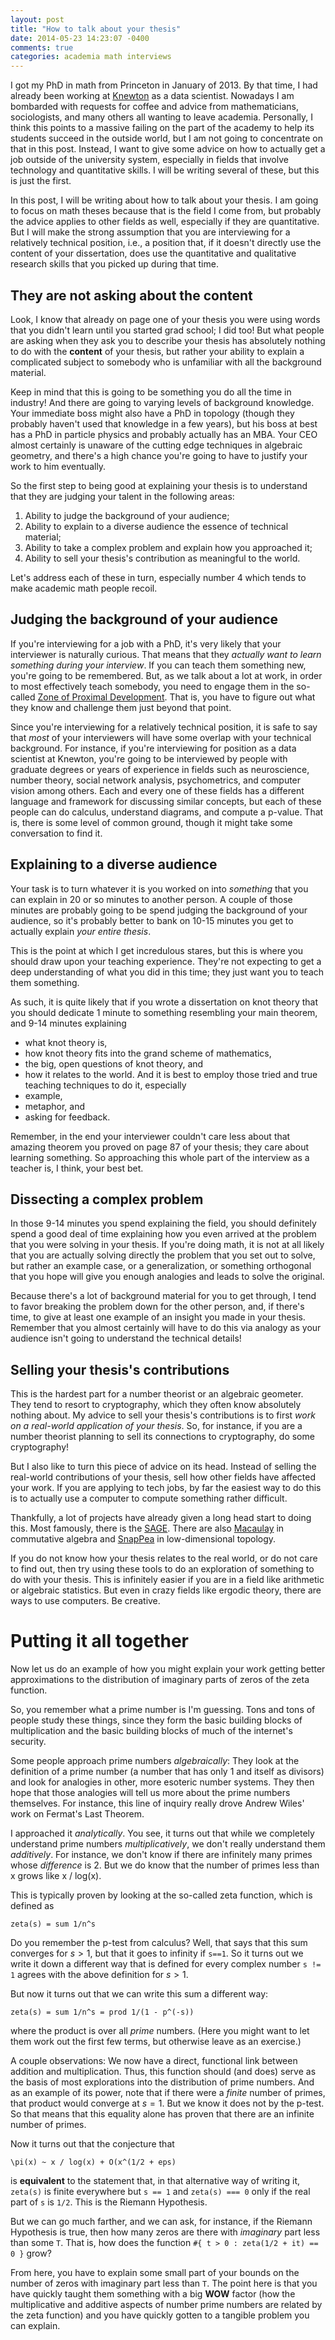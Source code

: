 ```yaml
---
layout: post
title: "How to talk about your thesis"
date: 2014-05-23 14:23:07 -0400
comments: true
categories: academia math interviews
---
```


I got my PhD in math from Princeton in January of 2013. By that time, I had
already been working at [Knewton](http://www.knewton.com) as a data scientist.
Nowadays I am bombarded with requests for coffee and advice from mathematicians,
sociologists, and many others all wanting to leave academia. Personally, I
think this points to a massive failing on the part of the academy to help its
students succeed in the outside world, but I am not going to concentrate on that
in this post. Instead, I want to give some advice on how to actually get a job
outside of the university system, especially in fields that involve technology
and quantitative skills. I will be writing several of these, but this is just
the first.

In this post, I will be writing about how to talk about your thesis. I am going
to focus on math theses because that is the field I come from, but probably
the advice applies to other fields as well, especially if they are quantitative.
But I will make the strong assumption that you are interviewing for a relatively
technical position, i.e., a position that, if it doesn't directly use the
content of your dissertation, does use the quantitative and qualitative research
skills that you picked up during that time.

## They are not asking about the content

Look, I know that already on page one of your thesis you were using words that
you didn't learn until you started grad school; I did too! But what people are
asking when they ask you to describe your thesis has absolutely nothing to do
with the __content__ of your thesis, but rather your ability to explain a
complicated subject to somebody who is unfamiliar with all the background
material.

Keep in mind that this is going to be something you do all the time in industry!
And there are going to varying levels of background knowledge. Your immediate
boss might also have a PhD in topology (though they probably haven't used that
knowledge in a few years), but his boss at best has a PhD in particle physics
and probably actually has an MBA. Your CEO almost certainly is unaware of the
cutting edge techniques in algebraic geometry, and there's a high chance you're
going to have to justify your work to him eventually.

So the first step to being good at explaining your thesis is to understand that
they are judging your talent in the following areas:

1. Ability to judge the background of your audience;
2. Ability to explain to a diverse audience the essence of technical material;
3. Ability to take a complex problem and explain how you approached it;
4. Ability to sell your thesis's contribution as meaningful to the world.

Let's address each of these in turn, especially number 4 which tends to make
academic math people recoil.

## Judging the background of your audience

If you're interviewing for a job with a PhD, it's very likely that your
interviewer is naturally curious. That means that they _actually want to learn
something during your interview_. If you can teach them something new, you're
going to be remembered. But, as we talk about a lot at work, in order to most
effectively teach somebody, you need to engage them in the so-called [Zone of
Proximal Development](http://en.wikipedia.org/wiki/Zone_of_proximal_development). That is, you have to figure out what they know
and challenge them just beyond that point.

Since you're interviewing for a relatively technical position, it is safe to
say that _most_ of your interviewers will have some overlap with your technical
background. For instance, if you're interviewing for position as a data
scientist at Knewton, you're going to be interviewed by people with graduate
degrees or years of experience in fields such as neuroscience, number theory,
social network analysis, psychometrics, and computer vision among others. Each
and every one of these fields has a different language and framework for
discussing similar concepts, but each of these people can do calculus,
understand diagrams, and compute a p-value. That is, there is some level of
common ground, though it might take some conversation to find it.

## Explaining to a diverse audience

Your task is
to turn whatever it is you worked on into _something_ that you can explain
in 20 or so minutes to another person. A couple of those minutes are probably
going to be spend judging the background of your audience, so it's probably
better to bank on 10-15 minutes you get to actually explain _your entire
thesis_.

This is the point at which I get incredulous stares, but this is where you
should draw upon your teaching experience. They're not expecting to get a deep
understanding of what you did in this time; they just want you to teach them
something.

As such, it is quite likely that if you wrote a dissertation on knot theory that
you should dedicate 1 minute to something resembling your main theorem, and
9-14 minutes explaining
* what knot theory is,
* how knot theory fits into the grand scheme of mathematics,
* the big, open questions of knot theory, and
* how it relates to the world.
And it is best to employ those tried and true teaching techniques to do it,
especially
* example,
* metaphor, and
* asking for feedback.

Remember, in the end your interviewer couldn't care less about that amazing
theorem you proved on page 87 of your thesis; they care about learning
something. So approaching this whole part of the interview as a teacher is, I
think, your best bet.

## Dissecting a complex problem

In those 9-14 minutes you spend explaining the field, you should definitely
spend a good deal of time explaining how you even arrived at the problem that
you were solving in your thesis. If you're doing math, it is not at all likely
that you are actually solving directly the problem that you set out to solve,
but rather an example case, or a generalization, or something orthogonal that
you hope will give you enough analogies and leads to solve the original.

Because there's a lot of background material for you to get through, I tend
to favor breaking the problem down for the other person, and, if there's time,
to give at least one example of an insight you made in your thesis. Remember
that you almost certainly will have to do this via analogy as your audience
isn't going to understand the technical details!

## Selling your thesis's contributions

This is the hardest part for a number theorist or an algebraic geometer. They
tend to resort to cryptography, which they often know absolutely nothing about.
My advice to sell your thesis's contributions is to first _work on a real-world
application of your thesis_. So, for instance, if you are a number theorist
planning to sell its connections to cryptography, do some cryptography!

But I also like to turn this piece of advice on its head. Instead of selling the
real-world contributions of your thesis, sell how other fields have affected
your work. If you are applying to tech jobs, by far the easiest way to do this
is to actually use a computer to compute something rather difficult.

Thankfully, a lot of projects have already given a long head start to doing
this. Most famously, there is the [SAGE](http://www.sagemath.org). There are
also [Macaulay](http://www.math.uiuc.edu/Macaulay2/) in commutative algebra and [SnapPea](http://en.wikipedia.org/wiki/SnapPea) in
low-dimensional topology.

If you do not know how your thesis relates to the real world, or do not care
to find out, then try using these tools to do an exploration of something to
do with your thesis. This is infinitely easier if you are in a field like
arithmetic or algebraic statistics. But even in crazy fields like ergodic
theory, there are ways to use computers. Be creative.

# Putting it all together

Now let us do an example of how you might explain your work getting better
approximations to the distribution of imaginary parts of zeros of the zeta
function.

So, you remember what a prime number is I'm guessing. Tons and tons of people
study these things, since they form the basic building blocks of multiplication
and the basic building blocks of much of the internet's security.

Some people approach prime numbers _algebraically_: They look at the definition
of a prime number (a number that has only 1 and itself as divisors) and look
for analogies in other, more esoteric number systems. They then hope that those
analogies will tell us more about the prime numbers themselves. For instance,
this line of inquiry really drove Andrew Wiles' work on Fermat's Last Theorem.

I approached it _analytically_. You see, it turns out that while we completely
understand prime numbers _multiplicatively_, we don't really understand them
_additively_. For instance, we don't know if there are infinitely many primes
whose _difference_ is 2. But we do know that the number of primes less than x
grows like x / log(x).

This is typically proven by looking at the so-called zeta function, which is
defined as
```
zeta(s) = sum 1/n^s
```
Do you remember the p-test from calculus? Well, that says that this sum
converges for $s > 1$, but that it goes to infinity if ``s==1``. So it turns out
we write it down a different way that is defined for every complex number ``s != 1``
agrees with the above definition for $s > 1$.

But now it turns out that we can write this sum a different way:
```
zeta(s) = sum 1/n^s = prod 1/(1 - p^(-s))
```
where the product is over all _prime_ numbers. (Here you might want to let them work out
the first few terms, but otherwise leave as an exercise.)

A couple observations: We now have a direct, functional link between addition
and multiplication. Thus, this function should (and does) serve as the basis of
most explorations into the distribution of prime numbers. And as an example of
its power, note that if there were a _finite_ number of primes, that product
would converge at $s = 1$. But we know it does not by the p-test. So that means
that this equality alone has proven that there are an infinite number of primes.

Now it turns out that the conjecture that
```
\pi(x) ~ x / log(x) + O(x^(1/2 + eps)
```
is **equivalent** to the statement that, in that alternative way of writing it,
``zeta(s)`` is finite everywhere but ``s == 1`` and ``zeta(s) === 0`` only if the
real part of ``s`` is ``1/2``. This is the Riemann Hypothesis.

But we can go much farther, and we can ask, for instance, if the Riemann
Hypothesis is true, then how many zeros are there with _imaginary_ part less
than some ``T``. That is, how does the function
```#{ t > 0 : zeta(1/2 + it) == 0 }```
grow?

From here, you have to explain some small part of your bounds on the number of
zeros with imaginary part less than ``T``. The point here is that you have quickly
taught them something with a big **WOW** factor (how the multiplicative and additive
aspects of number prime numbers are related by the zeta function) and you have quickly
gotten to a tangible problem you can explain.
